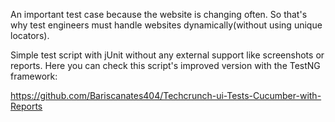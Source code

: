 An important test case because the website is changing often. So that's why test engineers must handle websites dynamically(without using unique locators).

Simple test script with jUnit without any external support like screenshots or reports. 
Here you can check this script's improved version with the TestNG framework:

https://github.com/Bariscanates404/Techcrunch-ui-Tests-Cucumber-with-Reports
